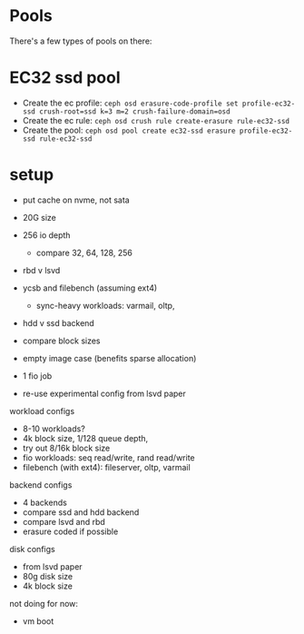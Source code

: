 # Pools

There's a few types of pools on there:

# EC32 ssd pool

- Create the ec profile: `ceph osd erasure-code-profile set profile-ec32-ssd crush-root=ssd k=3 m=2 crush-failure-domain=osd`
- Create the ec rule: `ceph osd crush rule create-erasure rule-ec32-ssd`
- Create the pool: `ceph osd pool create ec32-ssd erasure profile-ec32-ssd rule-ec32-ssd`

# setup

- put cache on nvme, not sata

- 20G size
- 256 io depth
	- compare 32, 64, 128, 256
- rbd v lsvd
- ycsb and filebench (assuming ext4)
	- sync-heavy workloads: varmail, oltp,
- hdd v ssd backend
- compare block sizes
- empty image case (benefits sparse allocation)
- 1 fio job

- re-use experimental config from lsvd paper

workload configs

- 8-10 workloads?
- 4k block size, 1/128 queue depth,
- try out 8/16k block size
- fio workloads: seq read/write, rand read/write
- filebench (with ext4): fileserver, oltp, varmail

backend configs

- 4 backends
- compare ssd and hdd backend
- compare lsvd and rbd
- erasure coded if possible

disk configs

- from lsvd paper
- 80g disk size
- 4k block size

not doing for now:

- vm boot
